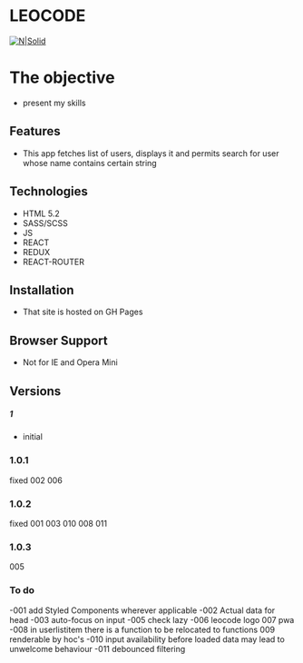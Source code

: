 # LEOCODE

[![N|Solid](https://cldup.com/dTxpPi9lDf.thumb.png)](https://nodesource.com/products/nsolid)


# The objective

  - present my skills 
  

## Features
 - This app fetches list of users, displays it and permits search for user whose name contains certain string
 
## Technologies
 - HTML 5.2
 - SASS/SCSS
 - JS
 - REACT
 - REDUX
 - REACT-ROUTER

## Installation
- That site is hosted on GH Pages

## Browser Support

- Not for IE and Opera Mini

## Versions

##### 1 
- initial

### 1.0.1
fixed 
002
006

### 1.0.2
fixed
001
003
010
008
011

### 1.0.3
005

### To do
-001 add Styled Components wherever applicable
-002 Actual data for head
-003 auto-focus on input
-005 check lazy
-006 leocode logo
007 pwa
-008 in userlistitem there is a function to be relocated to functions
009 renderable by hoc's
-010 input availability before loaded data may lead to unwelcome behaviour
-011 debounced filtering
